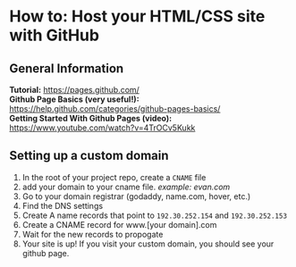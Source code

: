 # How to: Host your HTML/CSS site with GitHub

## General Information
**Tutorial:** https://pages.github.com/  
**Github Page Basics (very useful!):** https://help.github.com/categories/github-pages-basics/  
**Getting Started With Github Pages (video):** https://www.youtube.com/watch?v=4TrOCv5Kukk

## Setting up a custom domain
1. In the root of your project repo, create a `CNAME` file
2. add your domain to your cname file. _example: evan.com_
3. Go to your domain registrar (godaddy, name.com, hover, etc.)
4. Find the DNS settings
5. Create A name records that point to `192.30.252.154` and `192.30.252.153`
6. Create a CNAME record for www.[your domain].com
7. Wait for the new records to propogate
8. Your site is up! If you visit your custom domain, you should see your github page.

